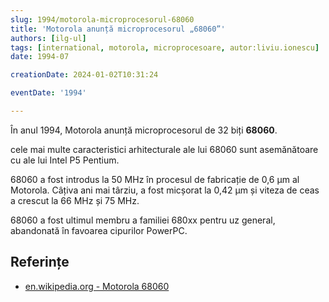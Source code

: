 ```yaml
---
slug: 1994/motorola-microprocesorul-68060
title: 'Motorola anunță microprocesorul „68060”'
authors: [ilg-ul]
tags: [international, motorola, microprocesoare, autor:liviu.ionescu]
date: 1994-07

creationDate: 2024-01-02T10:31:24

eventDate: '1994'

---
```


În anul 1994, Motorola anunță microprocesorul
de 32 biți **68060**.

<!-- truncate -->

cele mai multe caracteristici arhitecturale ale lui 68060 sunt
asemănătoare cu ale lui Intel P5 Pentium.

68060 a fost introdus la 50 MHz în procesul de fabricație de
0,6 µm al Motorola. Câțiva ani mai târziu, a fost micșorat
la 0,42 µm și viteza de ceas a crescut la 66 MHz și 75 MHz.

68060 a fost ultimul membru a familiei 680xx pentru uz general,
abandonată în favoarea cipurilor PowerPC.

## Referințe

- [en.wikipedia.org - Motorola 68060](https://en.wikipedia.org/wiki/Motorola_68060)
